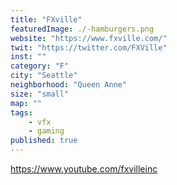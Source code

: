 ```yaml
---
title: "FXville"
featuredImage: ./-hamburgers.png
website: "https://www.fxville.com/"
twit: "https://twitter.com/FXVille"
inst: ""
category: "F"
city: "Seattle"
neighborhood: "Queen Anne"
size: "small"
map: ""
tags:
    - vfx
    - gaming
published: true
---
```


https://www.youtube.com/fxvilleinc
